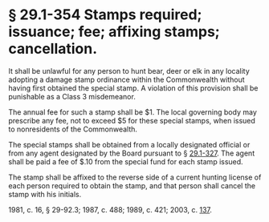 # § 29.1-354 Stamps required; issuance; fee; affixing stamps; cancellation.

<p>It shall be unlawful for any person to hunt bear, deer or elk in any locality adopting a damage stamp ordinance within the Commonwealth without having first obtained the special stamp. A violation of this provision shall be punishable as a Class 3 misdemeanor.</p><p>The annual fee for such a stamp shall be $1. The local governing body may prescribe any fee, not to exceed $5 for these special stamps, when issued to nonresidents of the Commonwealth.</p><p>The special stamps shall be obtained from a locally designated official or from any agent designated by the Board pursuant to § <a href='http://law.lis.virginia.gov/vacode/29.1-327/'>29.1-327</a>. The agent shall be paid a fee of $.10 from the special fund for each stamp issued.</p><p>The stamp shall be affixed to the reverse side of a current hunting license of each person required to obtain the stamp, and that person shall cancel the stamp with his initials.</p><p>1981, c. 16, § 29-92.3; 1987, c. 488; 1989, c. 421; 2003, c. <a href='http://lis.virginia.gov/cgi-bin/legp604.exe?031+ful+CHAP0137'>137</a>.</p>